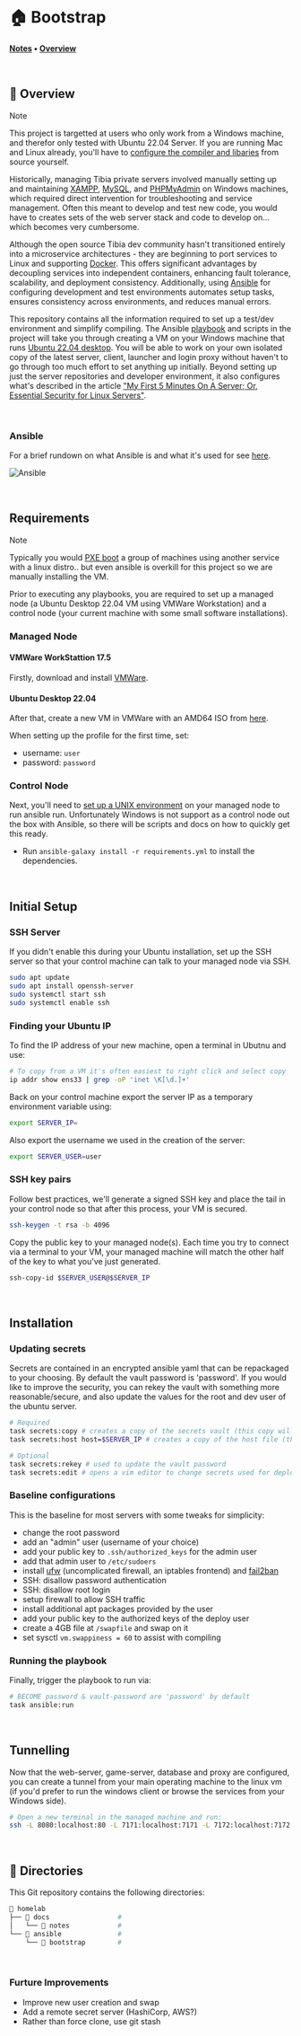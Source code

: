 # 🏠 Bootstrap

**[Notes](#Notes) • [Overview](#Requirements)**

<br>

## 📖 Overview

> [!NOTE]
>
> This project is targetted at users who only work from a Windows machine, and therefor only tested with Ubuntu 22.04 Server.  If you are running Mac and Linux already, you'll have to [configure the compiler and libaries](#) from source yourself.

Historically, managing Tibia private servers involved manually setting up and maintaining [XAMPP](https://www.apachefriends.org/), [MySQL](https://www.mysql.com/), and [PHPMyAdmin](https://www.phpmyadmin.net/) on Windows machines, which required direct intervention for troubleshooting and service management.  Often this meant to develop and test new code, you would have to creates sets of the web server stack and code to develop on... which becomes very cumbersome.

Although the open source Tibia dev community hasn't transitioned entirely into a microservice architectures - they are beginning to port services to Linux and supporting [Docker](https://www.docker.com/).  This offers significant advantages by decoupling services into independent containers, enhancing fault tolerance, scalability, and deployment consistency. Additionally, using [Ansible](https://www.ansible.com/) for configuring development and test environments automates setup tasks, ensures consistency across environments, and reduces manual errors.

This repository contains all the information required to set up a test/dev environment and simplify compiling.  The Ansible [playbook](ansible\bootstrap\playbooks\initialise.yml) and scripts in the project will take you through creating a VM on your Windows machine that runs [Ubuntu 22.04 desktop](https://releases.ubuntu.com/jammy/).  You will be able to work on your own isolated copy of the latest server, client, launcher and login proxy without haven't to go through too much effort to set anything up initially.  Beyond setting up just the server repositories and developer environment, it also configures what's described in the article ["My First 5 Minutes On A Server; Or, Essential Security for Linux Servers"](https://web.archive.org/web/20201112012219/https://plusbryan.com/my-first-5-minutes-on-a-server-or-essential-security-for-linux-servers). 

<br>

### Ansible
For a brief rundown on what Ansible is and what it's used for see [here](https://pronteff.com/understanding-ansible-concepts/).

![Ansible](docs/src/assets/images/ansible.jpg)

<br>

## Requirements

> [!NOTE]
>
> Typically you would [PXE boot](https://www.reddit.com/r/homelab/comments/p4v4w4/eli5_pxe_boot_how_do_i_simply_install_ubuntu_from/) a group of machines using another service with a linux distro.. but even ansible is overkill for this project so we are manually installing the VM.

Prior to executing any playbooks, you are required to set up a managed node (a Ubuntu Desktop 22.04 VM using VMWare Workstation) and a control node (your current machine with some small software installations).

### Managed Node

#### VMWare WorkStattion 17.5 
Firstly, download and install [VMWare](https://softwareupdate.vmware.com/cds/vmw-desktop/ws/17.5.1/23298084/windows/core/).

#### Ubuntu Desktop 22.04
After that, create a new VM in VMWare with an AMD64 ISO from [here](https://releases.ubuntu.com/jammy/).  

When setting up the profile for the first time, set:
- username: ```user```
- password: ```password```

### Control Node
Next, you'll need to [set up a UNIX environment](https://docs.ansible.com/ansible/latest/installation_guide/index.html) on your managed node to run ansible run.  Unfortunately Windows is not support as a control node out the box with Ansible, so there will be scripts and docs on how to quickly get this ready. 
- Run `ansible-galaxy install -r requirements.yml` to install the dependencies.

<br>

## Initial Setup

### SSH Server
If you didn't enable this during your Ubuntu installation, set up the SSH server so that your control machine can talk to your managed node via SSH.

```sh
sudo apt update
sudo apt install openssh-server
sudo systemctl start ssh
sudo systemctl enable ssh
```

### Finding your Ubuntu IP

To find the IP address of your new machine, open a terminal in Ubutnu and use:
```sh
# To copy from a VM it's often easiest to right click and select copy
ip addr show ens33 | grep -oP 'inet \K[\d.]+'
```

Back on your control machine export the server IP as a temporary environment variable using:
```sh
export SERVER_IP=
```

Also export the username we used in the creation of the server:
```sh
export SERVER_USER=user
```

### SSH key pairs
Follow best practices, we'll generate a signed SSH key and place the tail in your control node so that after this process, your VM is secured.

```zsh
ssh-keygen -t rsa -b 4096
```

Copy the public key to your managed node(s).  Each time you try to connect via a terminal to your VM, your managed machine will match the other half of the key to what you've just generated.
```zsh
ssh-copy-id $SERVER_USER@$SERVER_IP
```

<br>

## Installation

### Updating secrets

Secrets are contained in an encrypted ansible yaml that can be repackaged to your choosing. By default the vault password is 'password'.  If you would like to improve the security, you can rekey the vault with something more reasonable/secure, and also update the values for the root and dev user of the ubuntu server.

```sh
# Required
task secrets:copy # creates a copy of the secrets vault (this copy will only ever exist on your local machine)
task secrets:host host=$SERVER_IP # creates a copy of the host file (this copy will only ever exist on your local machine)

# Optional
task secrets:rekey # used to update the vault password
task secrets:edit # opens a vim editor to change secrets used for deployments
```

### Baseline configurations

This is the baseline for most servers with some tweaks for simplicity: 

- change the root password
- add an "admin" user (username of your choice)
- add your public key to `.ssh/authorized_keys` for the admin user
- add that admin user to `/etc/sudoers`
- install [ufw](https://launchpad.net/ufw) (uncomplicated firewall, an iptables frontend) and [fail2ban](https://www.fail2ban.org/)
- SSH: disallow password authentication
- SSH: disallow root login
- setup firewall to allow SSH traffic
- install additional apt packages provided by the user
- add your public key to the authorized keys of the deploy user
- create a 4GB file at `/swapfile` and swap on it
- set sysctl `vm.swappiness = 60` to assist with compiling

### Running the playbook

Finally, trigger the playbook to run via:

```sh
# BECOME password & vault-password are 'password' by default
task ansible:run
```

<br>

## Tunnelling

Now that the web-server, game-server, database and proxy are configured, you can create a tunnel from your main operating machine to the linux vm (if you'd prefer to run the windows client or browse the services from your Windows side).
```sh
# Open a new terminal in the managed machine and run:
ssh -L 8080:localhost:80 -L 7171:localhost:7171 -L 7172:localhost:7172 -L 22:localhost:22 -L 3306:localhost:3306 $SERVER_USER@$SERVER_IP
```

<br>

## 📁 Directories

This Git repository contains the following directories:

```zsh
📁 homelab
├── 📁 docs                 # 
│   └── 📁 notes            #          
└── 📁 ansible              # 
    └── 📁 bootstrap        # 
```

<br>

### Furture Improvements

- Improve new user creation and swap
- Add a remote secret server (HashiCorp, AWS?)
- Rather than force clone, use git stash
